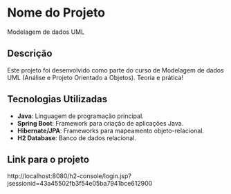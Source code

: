 # Nome do Projeto
Modelagem de dados UML

## Descrição
Este projeto foi desenvolvido como parte do curso de Modelagem de dados UML (Análise e Projeto Orientado a Objetos). Teoria e prática! 

## Tecnologias Utilizadas
- **Java**: Linguagem de programação principal.
- **Spring Boot**: Framework para criação de aplicações Java.
- **Hibernate/JPA**: Frameworks para mapeamento objeto-relacional.
- **H2 Database**: Banco de dados relacional.

## Link para o projeto
http://localhost:8080/h2-console/login.jsp?jsessionid=43a45502fb3f54e05ba7941bce612900

